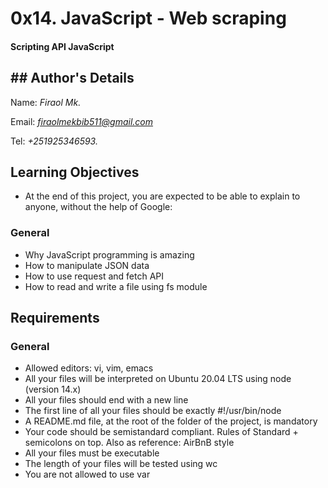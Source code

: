 # 0x14. JavaScript - Web scraping

#### Scripting  API  JavaScript

## ## Author's Details
Name: *Firaol Mk.*

Email: *firaolmekbib511@gmail.com*

Tel: *+251925346593.*

## Learning Objectives
* At the end of this project, you are expected to be able to explain to anyone, without the help of Google:

### General
* Why JavaScript programming is amazing
* How to manipulate JSON data
* How to use request and fetch API
* How to read and write a file using fs module

## Requirements

### General
* Allowed editors: vi, vim, emacs
* All your files will be interpreted on Ubuntu 20.04 LTS using node (version 14.x)
* All your files should end with a new line
* The first line of all your files should be exactly #!/usr/bin/node
* A README.md file, at the root of the folder of the project, is mandatory
* Your code should be semistandard compliant. Rules of Standard + semicolons on top. Also as reference: AirBnB style
* All your files must be executable
* The length of your files will be tested using wc
* You are not allowed to use var
